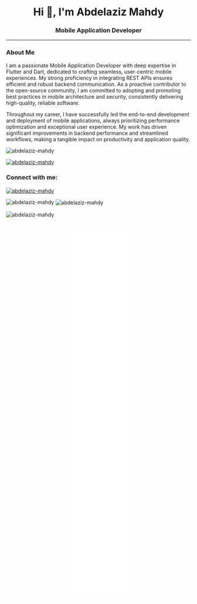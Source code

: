 <h1 align="center">Hi 👋, I'm Abdelaziz Mahdy</h1>
<h3 align="center">Mobile Application Developer</h3>

---

<h3>About Me</h3>

<p>I am a passionate Mobile Application Developer with deep expertise in Flutter and Dart, dedicated to crafting seamless, user-centric mobile experiences. My strong proficiency in integrating REST APIs ensures efficient and robust backend communication. As a proactive contributor to the open-source community, I am committed to adopting and promoting best practices in mobile architecture and security, consistently delivering high-quality, reliable software.</p>

<p>Throughout my career, I have successfully led the end-to-end development and deployment of mobile applications, always prioritizing performance optimization and exceptional user experience. My work has driven significant improvements in backend performance and streamlined workflows, making a tangible impact on productivity and application quality.</p>

<p align="left"> 
  <img src="https://komarev.com/ghpvc/?username=abdelaziz-mahdy&label=Profile%20views&color=0e75b6&style=flat" alt="abdelaziz-mahdy" /> 
</p>

<p align="left"> 
  <a href="https://github.com/ryo-ma/github-profile-trophy">
    <img src="https://github-profile-trophy.vercel.app/?username=abdelaziz-mahdy" alt="abdelaziz-mahdy" />
  </a> 
</p>

<h3 align="left">Connect with me:</h3>
<p align="left">
  <a href="https://linkedin.com/in/abdelaziz-mahdy" target="blank">
    <img align="center" src="https://raw.githubusercontent.com/rahuldkjain/github-profile-readme-generator/master/src/images/icons/Social/linked-in-alt.svg" alt="abdelaziz-mahdy" height="30" width="40" />
  </a>
</p>

<p><img align="left" src="https://github-readme-stats.vercel.app/api/top-langs?username=abdelaziz-mahdy&show_icons=true&locale=en&layout=compact" alt="abdelaziz-mahdy" /></p>

<p>&nbsp;<img align="center" src="https://github-readme-stats.vercel.app/api?username=abdelaziz-mahdy&show_icons=true&locale=en" alt="abdelaziz-mahdy" /></p>

<p><img align="center" src="https://github-readme-streak-stats.herokuapp.com/?user=abdelaziz-mahdy&" alt="abdelaziz-mahdy" /></p>

<p align="center">
  <img src="https://github.com/abdelaziz-mahdy/abdelaziz-mahdy/blob/main/github-metrics.svg" alt="GitHub Metrics">
</p>
